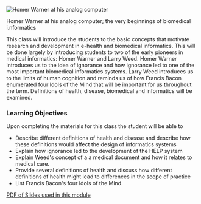 ![Homer Warner at his analog computer](https://static01.nyt.com/images/2012/12/11/obituaries/11warner-2/11warner-2-jumbo.jpg?quality=90&auto=webp)

Homer Warner at his analog computer; the very beginnings of biomedical
i.nformatics

This class will introduce the students to the basic concepts that
motivate research and development in e-health and biomedical
informatics. This will be done largely by introducing students to two of
the early pioneers in medical informatics: Homer Warner and Larry Weed.
Homer Warner introduces us to the idea of ignorance and how ignorance
led to one of the most important biomedical informatics systems. Larry
Weed introduces us to the limits of human cognition and reminds us of
how Francis Bacon enumerated four Idols of the Mind that will be
important for us throughout the term. Definitions of health, disease,
biomedical and informatics will be examined.

### Learning Objectives

Upon completing the materials for this class the student will be able to

-   Describe different definitions of health and disease and describe
    how these definitions would affect the design of informatics systems
-   Explain how ignorance led to the development of the HELP system
-   Explain Weed\'s concept of a a medical document and how it relates
    to medical care.
-   Provide several definitions of health and discuss how different
    definitions of health might lead to differences in the scope of
    practice 
-   List Francis Bacon\'s four Idols of the Mind.

[PDF of Slides used in this
module](media/week1_combined-2.pdf)

